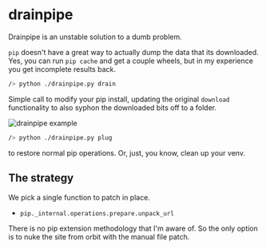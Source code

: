 # drain**pip**e

Drainpipe is an unstable solution to a dumb problem.

`pip` doesn't have a great way to actually dump the data that its downloaded. Yes, you can run `pip cache` and get a couple wheels, but in my experience you get incomplete results back.

```bash
/> python ./drainpipe.py drain
```

Simple call to modify your pip install, updating the original `download` functionality to also syphon the downloaded bits off to a folder.

![drainpipe example](./what_drainpipe_does.gif)

```bash
/> python ./drainpipe.py plug
```

to restore normal pip operations. Or, just, you know, clean up your venv.

## The strategy

We pick a single function to patch in place. 

- `pip._internal.operations.prepare.unpack_url`

There is no pip extension methodology that I'm aware of. So the only option is to nuke the site from orbit with the manual file patch.
